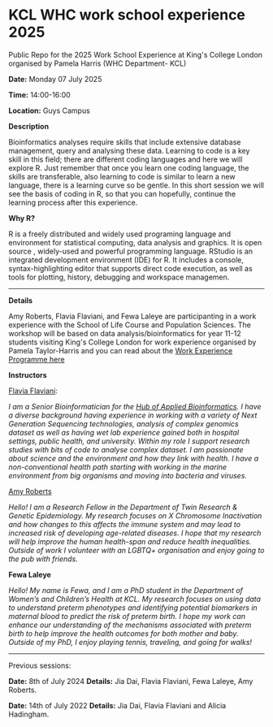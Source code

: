 # KCL WHC work school experience 2025
Public Repo for the 2025 Work School Experience at King's College London organised by Pamela Harris (WHC Department- KCL)

**Date:** Monday 07 July 2025

**Time:** 14:00-16:00

**Location:** Guys Campus 


**Description**

Bioinformatics analyses require skills that include extensive database management, query and analysing these data. Learning to code is a key skill in this field; there are different coding languages and here we will explore R. Just remember that once you learn one coding language, the skills are transferable, also learning to code is similar to learn a new language, there is a learning curve so be gentle. In this short session we will see the basis of coding in R, so that you can hopefully, continue the learning process after this experience.

**Why R?**

R is a freely distributed and widely used programing language and environment for statistical computing, data analysis and graphics. It is open source , widely-used and powerful programming language. RStudio is an integrated development environment (IDE) for R. It includes a console, syntax-highlighting editor that supports direct code execution, as well as tools for plotting, history, debugging and workspace managemen.

------

**Details**

Amy Roberts, Flavia Flaviani, and Fewa Laleye are participanting in a work experience with the School of Life Course and Population Sciences. 
The workshop will be based on data analysis/bioinformatics for year 11-12 students visiting King's College London for work experience organised by Pamela Taylor-Harris and you can read about the [Work Experience Programme here](https://www.kcl.ac.uk/school-work-experience-programme-an-interview-with-pamela-taylor-harris-slcps-technical-manager)

**Instructors**

[Flavia Flaviani](https://www.kcl.ac.uk/people/flavia-flaviani): 

*I am a Senior Bioinformatician for the [Hub of Applied Bioinformatics](https://hab.sites.er.kcl.ac.uk). I have a diverse background having experience in working with a variety of Next Generation Sequencing technologies, analysis of complex genomics dataset as well as having wet lab experience gained both in hospital settings, public health, and university. Within my role I support research studies with bits of code to analyse complex dataset. 
I am passionate about science and the environment and how they link with health. I have a non-conventional health path starting with working in the marine environment from big organisms and moving into bacteria and viruses.*  


[Amy Roberts](https://www.kcl.ac.uk/people/amy-roberts)

*Hello! I am a Research Fellow in the Department of Twin Research & Genetic Epidemiology. My research focuses on X Chromosome Inactivation and how changes to this affects the immune system and may lead to increased risk of developing age-related diseases. I hope that my research will help improve the human health-span and reduce health inequalities. Outside of work I volunteer with an LGBTQ+ organisation and enjoy going to the pub with friends.*

**Fewa Laleye**

*Hello! My name is Fewa, and I am a PhD student in the Department of Women’s and Children’s Health at KCL. My research focuses on using data to understand preterm phenotypes and identifying potential biomarkers in maternal blood to predict the risk of preterm birth. I hope my work can enhance our understanding of the mechanisms associated with preterm birth to help improve the health outcomes for both mother and baby. Outside of my PhD, I enjoy playing tennis, traveling, and going for walks!*




---------------------------------------
Previous sessions: 

**Date:** 8th of July 2024
**Details:** Jia Dai, Flavia Flaviani, Fewa Laleye, Amy Roberts. 



**Date:** 14th of July 2022 
**Details:** Jia Dai, Flavia Flaviani and Alicia Hadingham. 
  
